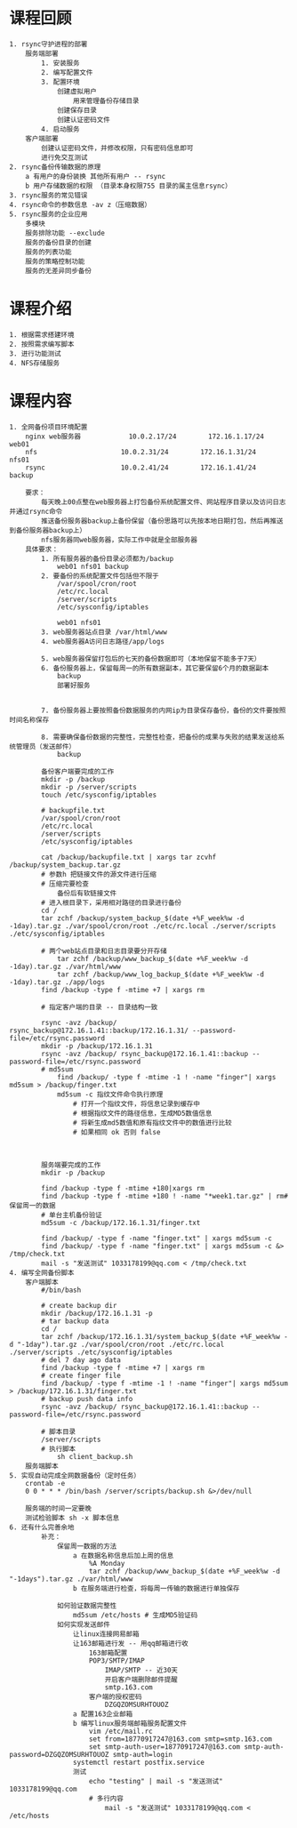 # 课程回顾
	1. rsync守护进程的部署
		服务端部署
			1. 安装服务
			2. 编写配置文件
			3. 配置环境
				创建虚拟用户
					用来管理备份存储目录
				创建保存目录
				创建认证密码文件
			4. 启动服务
		客户端部署
			创建认证密码文件，并修改权限，只有密码信息即可
			进行免交互测试
	2. rsync备份传输数据的原理
		a 有用户的身份装换 其他所有用户 -- rsync
		b 用户存储数据的权限 （目录本身权限755 目录的属主信息rsync）
	3. rsync服务的常见错误
	4. rsync命令的参数信息 -av z（压缩数据）
	5. rsync服务的企业应用
		多模块
		服务排除功能 --exclude
		服务的备份目录的创建
		服务的列表功能
		服务的策略控制功能
		服务的无差异同步备份
# 课程介绍
	1. 根据需求搭建环境
	2. 按照需求编写脚本
	3. 进行功能测试
	4. NFS存储服务
# 课程内容
	1. 全网备份项目环境配置
		nginx web服务器			10.0.2.17/24		172.16.1.17/24		web01
		nfs						10.0.2.31/24		172.16.1.31/24		nfs01
		rsync					10.0.2.41/24		172.16.1.41/24		backup
		
		要求：
			每天晚上00点整在web服务器上打包备份系统配置文件、网站程序目录以及访问日志并通过rsync命令
			推送备份服务器backup上备份保留（备份思路可以先按本地日期打包，然后再推送到备份服务器backup上）
			nfs服务器同web服务器，实际工作中就是全部服务器
		具体要求：
			1. 所有服务器的备份目录必须都为/backup
				web01 nfs01 backup
			2. 要备份的系统配置文件包括但不限于
				/var/spool/cron/root
				/etc/rc.local
				/server/scripts
				/etc/sysconfig/iptables
				
				web01 nfs01
			3. web服务器站点目录 /var/html/www
			4. web服务器A访问日志路径/app/logs
			
			5. web服务器保留打包后的七天的备份数据即可（本地保留不能多于7天）
			6. 备份服务器上，保留每周一的所有数据副本，其它要保留6个月的数据副本
				backup
				部署好服务
				
				
			7. 备份服务器上要按照备份数据服务的内网ip为目录保存备份，备份的文件要按照时间名称保存
			
			8. 需要确保备份数据的完整性，完整性检查，把备份的成果与失败的结果发送给系统管理员（发送邮件）
				backup
			
			备份客户端要完成的工作
			mkdir -p /backup
			mkdir -p /server/scripts
			touch /etc/sysconfig/iptables
			
			# backupfile.txt
			/var/spool/cron/root
			/etc/rc.local
			/server/scripts
			/etc/sysconfig/iptables
			
			cat /backup/backupfile.txt | xargs tar zcvhf /backup/system_backup.tar.gz
			# 参数h 把链接文件的源文件进行压缩
			# 压缩完要检查
				备份后有软链接文件
			# 进入根目录下，采用相对路径的目录进行备份
			cd /
			tar zchf /backup/system_backup_$(date +%F_week%w -d -1day).tar.gz ./var/spool/cron/root ./etc/rc.local ./server/scripts ./etc/sysconfig/iptables
			
			# 两个web站点目录和日志目录要分开存储
				tar zchf /backup/www_backup_$(date +%F_week%w -d -1day).tar.gz ./var/html/www
				tar zchf /backup/www_log_backup_$(date +%F_week%w -d -1day).tar.gz ./app/logs
			find /backup -type f -mtime +7 | xargs rm
			
			# 指定客户端的目录 -- 目录结构一致
			
			rsync -avz /backup/ rsync_backup@172.16.1.41::backup/172.16.1.31/ --password-file=/etc/rsync.password
			mkdir -p /backup/172.16.1.31
			rsync -avz /backup/ rsync_backup@172.16.1.41::backup --password-file=/etc/rsync.password
			# md5sum
				find /backup/ -type f -mtime -1 ! -name "finger"| xargs md5sum > /backup/finger.txt
				md5sum -c 指纹文件命令执行原理
					# 打开一个指纹文件，将信息记录到缓存中
					# 根据指纹文件的路径信息，生成MD5数值信息
					# 将新生成md5数值和原有指纹文件中的数值进行比较
					# 如果相同 ok 否则 false
					
				
			
			服务端要完成的工作
			mkdir -p /backup
			
			find /backup -type f -mtime +180|xargs rm
			find /backup -type f -mtime +180 ! -name "*week1.tar.gz" | rm# 保留周一的数据
			# 单台主机备份验证
			md5sum -c /backup/172.16.1.31/finger.txt
			
			find /backup/ -type f -name "finger.txt" | xargs md5sum -c
			find /backup/ -type f -name "finger.txt" | xargs md5sum -c &> /tmp/check.txt
			mail -s "发送测试" 1033178199@qq.com < /tmp/check.txt
	4. 编写全网备份脚本
		客户端脚本
			#/bin/bash
			
			# create backup dir
			mkdir /backup/172.16.1.31 -p
			# tar backup data
			cd /
			tar zchf /backup/172.16.1.31/system_backup_$(date +%F_week%w -d "-1day").tar.gz ./var/spool/cron/root ./etc/rc.local ./server/scripts ./etc/sysconfig/iptables
			# del 7 day ago data
			find /backup -type f -mtime +7 | xargs rm
			# create finger file
			find /backup/ -type f -mtime -1 ! -name "finger"| xargs md5sum > /backup/172.16.1.31/finger.txt
			# backup push data info
			rsync -avz /backup/ rsync_backup@172.16.1.41::backup --password-file=/etc/rsync.password
			
			# 脚本目录
			/server/scripts
			# 执行脚本
				sh client_backup.sh
		服务端脚本
	5. 实现自动完成全网数据备份（定时任务）
		crontab -e
		0 0 * * * /bin/bash /server/scripts/backup.sh &>/dev/null
		
		服务端的时间一定要晚
		测试检验脚本 sh -x 脚本信息
	6. 还有什么完善余地
			补充：
				保留周一数据的方法
					a 在数据名称信息后加上周的信息
						%A Monday
						tar zchf /backup/www_backup_$(date +%F_week%w -d "-1days").tar.gz ./var/html/www
					b 在服务端进行检查，将每周一传输的数据进行单独保存
						
				如何验证数据完整性
					md5sum /etc/hosts # 生成MD5验证码
				如何实现发送邮件
					让linux连接网易邮箱
					让163邮箱进行发 -- 用qq邮箱进行收
						163邮箱配置
						POP3/SMTP/IMAP
							IMAP/SMTP -- 近30天
							开启客户端删除邮件提醒
							smtp.163.com
						客户端的授权密码
							DZGQZOMSURHTOUOZ
					a 配置163企业邮箱
					b 编写linux服务端邮箱服务配置文件
						vim /etc/mail.rc
						set from=18770917247@163.com smtp=smtp.163.com
						set smtp-auth-user=18770917247@163.com smtp-auth-password=DZGQZOMSURHTOUOZ smtp-auth=login
					systemctl restart postfix.service
					测试
						echo "testing" | mail -s "发送测试" 1033178199@qq.com
						# 多行内容
							mail -s "发送测试" 1033178199@qq.com < /etc/hosts
						
							
			